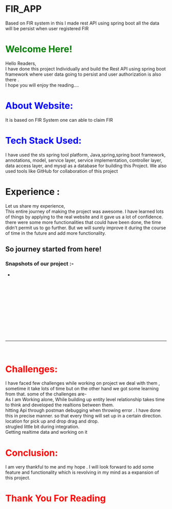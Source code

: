 # FIR_APP
Based on FIR system in this I made rest API using spring boot all the data will be persist when user registered FIR 

# <span style="color:green"> Welcome Here!</span>

Hello Readers,<br>
 I have done this project Individually and build the Rest API using spring boot framework  where user data going to persist and user authorization is also there  .<br>  I hope you will enjoy the reading….

# <span style="color:blue"> About Website: </span>

It is based on FIR System one can able to claim FIR 
# <span style="color:blue"> Tech Stack Used: </span>

I have used the sts spring tool platform, Java,spring,spring boot framework, annotations, model, service layer, service implementation, controller layer, data access layer, and mysql as a database for building this Project. We also used tools like GitHub for collaboration of this project

# <span style="colorblue"> Experience : </span>

Let us share my experience,<br>
This entire journey of making the project was awesome. I have learned lots of things by applying to the real website and it gave us a lot of confidence. there were some more functionalities that could have been done, the time didn’t permit us to go further. But we will surely improve it during the course of time in the future and add more functionality.


## So journey started from here!

### Snapshots of our project :- 
-
<div align="center">
 


<!-- ![alt text](https://lh3.googleusercontent.com/70_vEzCBzRK_VGimRrM5WvQ7t7yfNiWilgJqYPbGZQexuYY112xv2xJQg3jB44XR02NfTstI4J70qPGSEft4yK1IoqXBijizEREei77zpKef4s1nGszZDoOGVvs32hJPWe2kb6urkVQ=w2400)
     -->
   </div>
</div>
<br>
<br>
 
 



</div>

<br>
<br>
 




<br>
<br>
 



   </div>
</div>

<br>
<br>
 



 


 





 







<br>
<br>
 









 <hr>

 <br>

# <span style="color:red">Challenges: </span>
I have faced few challenges while working on project we deal with them , sometime it take lots of time but on the other hand we got some learning from that. some of the challenges are-<br>
As I am Working alone, While building up entity level relationship takes time to think and developed the realtions between them.<br>
hitting Api through postman debugging when throwing error  . I have done this in precise manner. so that every thing will set up in a certain direction.<br>
location for pick up and drop drag and drop. <br>
 strugled little bit during integration.<br> 
Getting  realtime data and working on it <br>


# <span style="color:red">Conclusion: </span>
I am very thankful to me and my hope . I will look forward to add some feature and functionality which is revolving in my mind as a expansion of this project.


# <span style="color:red"> Thank You For Reading </span>
